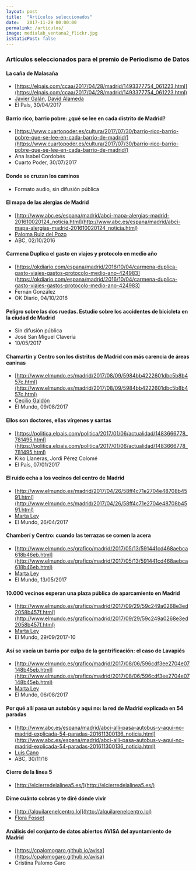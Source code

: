 ```yaml
---
layout: post
title:  "Artículos seleccionados"
date:   2017-11-29 00:00:00
permalink: /articulos/
image: medialab_ventana2_flickr.jpg
isStaticPost: false
---
```


### Artículos seleccionados para el premio de Periodismo de Datos

#### La caña de Malasaña

- [https://elpais.com/ccaa/2017/04/28/madrid/1493377754_061223.html](https://elpais.com/ccaa/2017/04/28/madrid/1493377754_061223.html)
- [Javier Galán](https://twitter.com/#!/antonmileo), [David Alameda](https://twitter.com/davidAlameda)
- El País, 30/04/2017

#### Barrio rico, barrio pobre: ¿qué se lee en cada distrito de Madrid?

-  [https://www.cuartopoder.es/cultura/2017/07/30/barrio-rico-barrio-pobre-que-se-lee-en-cada-barrio-de-madrid/](https://www.cuartopoder.es/cultura/2017/07/30/barrio-rico-barrio-pobre-que-se-lee-en-cada-barrio-de-madrid/)
- Ana Isabel Cordobés
- Cuarto Poder, 30/07/2017

#### Donde se cruzan los caminos

- Formato audio, sin difusión pública

#### El mapa de las alergias de Madrid

- [http://www.abc.es/espana/madrid/abci-mapa-alergias-madrid-201610020124_noticia.html](http://www.abc.es/espana/madrid/abci-mapa-alergias-madrid-201610020124_noticia.html)
- [Paloma Ruiz del Pozo](https://twitter.com/@PalomaRuizdPozo)
- ABC, 02/10/2016

#### Carmena Duplica el gasto en viajes y protocolo en medio año

- [https://okdiario.com/espana/madrid/2016/10/04/carmena-duplica-gasto-viajes-gastos-protocolo-medio-ano-424983](https://okdiario.com/espana/madrid/2016/10/04/carmena-duplica-gasto-viajes-gastos-protocolo-medio-ano-424983)
- Fernán González
- OK Diario, 04/10/2016

#### Peligro sobre las dos ruedas. Estudio sobre los accidentes de bicicleta en la ciudad de Madrid
- Sin difusión pública
- José San Miguel Clavería
- 10/05/2017

#### Chamartín y Centro son los distritos de Madrid con más carencia de áreas caninas

- [http://www.elmundo.es/madrid/2017/08/09/5984bb4222601dbc5b8b457c.html](http://www.elmundo.es/madrid/2017/08/09/5984bb4222601dbc5b8b457c.html)
- [Cecilio Galdón](https://twitter.com/ceciliogaldon)
- El Mundo, 09/08/2017

#### Ellos son doctores, ellas vírgenes y santas

- [https://politica.elpais.com/politica/2017/01/06/actualidad/1483666778_781495.html](https://politica.elpais.com/politica/2017/01/06/actualidad/1483666778_781495.html)
- Kiko Llaneras, Jordi Pérez Colomé
- El País, 07/01/2017

#### El ruido echa a los vecinos del centro de Madrid

- [http://www.elmundo.es/madrid/2017/04/26/58ff4c71e2704e48708b4591.html](http://www.elmundo.es/madrid/2017/04/26/58ff4c71e2704e48708b4591.html)
- [Marta Ley](http://www.twitter.com/leymarta)
- El Mundo, 26/04/2017

#### Chamberí y Centro: cuando las terrazas se comen la acera

- [http://www.elmundo.es/grafico/madrid/2017/05/13/591441cd468aebca618b46eb.html](http://www.elmundo.es/grafico/madrid/2017/05/13/591441cd468aebca618b46eb.html)
- [Marta Ley](https://www.twitter.com/leymarta)
- El Mundo, 13/05/2017

#### 10.000 vecinos esperan una plaza pública de aparcamiento en Madrid
- [http://www.elmundo.es/grafico/madrid/2017/09/29/59c249a0268e3ed2058b457f.html](http://www.elmundo.es/grafico/madrid/2017/09/29/59c249a0268e3ed2058b457f.html)
- [Marta Ley](https://www.twitter.com/leymarta)
- El Mundo, 29/09/2017-10

#### Así se vacía un barrio por culpa de la gentrificación: el caso de Lavapiés
- [http://www.elmundo.es/grafico/madrid/2017/08/06/596cdf3ee2704e07148b45eb.html](http://www.elmundo.es/grafico/madrid/2017/08/06/596cdf3ee2704e07148b45eb.html)
- [Marta Ley](https://www.twitter.com/leymarta)
- El Mundo, 06/08/2017

#### Por qué allí pasa un autobús y aquí no: la red de Madrid explicada en 54 paradas
- [http://www.abc.es/espana/madrid/abci-alli-pasa-autobus-y-aqui-no-madrid-explicada-54-paradas-201611300136_noticia.html](http://www.abc.es/espana/madrid/abci-alli-pasa-autobus-y-aqui-no-madrid-explicada-54-paradas-201611300136_noticia.html)
- [Luis Cano](https://twitter.com/lcsantacruz)
- ABC, 30/11/16

#### Cierre de la línea 5
- [http://elcierredelalinea5.es/](http://elcierredelalinea5.es/)

#### Dime cuánto cobras y te diré dónde vivir
- [http://alquilarenelcentro.lol](http://alquilarenelcentro.lol)
- [Flora Fosset](http://fosset.co/)

#### Análisis del conjunto de datos abiertos AVISA del ayuntamiento de Madrid
- [https://cpalomogaro.github.io/avisa](https://cpalomogaro.github.io/avisa)
- Cristina Palomo Garo

